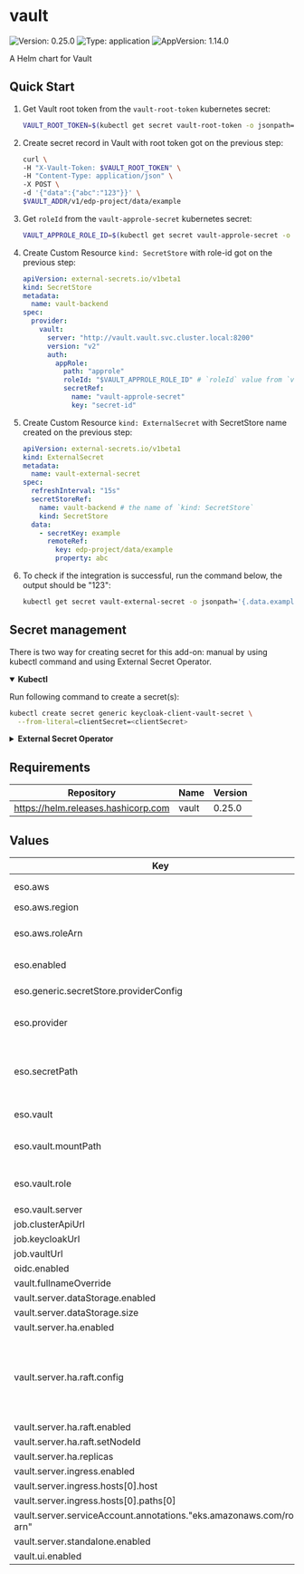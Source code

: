 # vault

![Version: 0.25.0](https://img.shields.io/badge/Version-0.25.0-informational?style=flat-square) ![Type: application](https://img.shields.io/badge/Type-application-informational?style=flat-square) ![AppVersion: 1.14.0](https://img.shields.io/badge/AppVersion-1.14.0-informational?style=flat-square)

A Helm chart for Vault

## Quick Start

1. Get Vault root token from the `vault-root-token` kubernetes secret:

    ```bash
    VAULT_ROOT_TOKEN=$(kubectl get secret vault-root-token -o jsonpath='{.data.VAULT_ROOT_TOKEN}' -n vault | base64 --decode)
    ```

2. Create secret record in Vault with root token got on the previous step:

    ```bash
    curl \
    -H "X-Vault-Token: $VAULT_ROOT_TOKEN" \
    -H "Content-Type: application/json" \
    -X POST \
    -d '{"data":{"abc":"123"}}' \
    $VAULT_ADDR/v1/edp-project/data/example
    ```

3. Get `roleId` from the `vault-approle-secret` kubernetes secret:

    ```bash
    VAULT_APPROLE_ROLE_ID=$(kubectl get secret vault-approle-secret -o jsonpath='{.data.role-id}' -n vault | base64 --decode)
    ```

4. Create Custom Resource `kind: SecretStore` with role-id got on the previous step:

    ```yaml
    apiVersion: external-secrets.io/v1beta1
    kind: SecretStore
    metadata:
      name: vault-backend
    spec:
      provider:
        vault:
          server: "http://vault.vault.svc.cluster.local:8200"
          version: "v2"
          auth:
            appRole:
              path: "approle"
              roleId: "$VAULT_APPROLE_ROLE_ID" # `roleId` value from `vault-approle-secret` secret
              secretRef:
                name: "vault-approle-secret"
                key: "secret-id"
    ```

5. Create Custom Resource `kind: ExternalSecret` with SecretStore name created on the previous step:

    ```yaml
    apiVersion: external-secrets.io/v1beta1
    kind: ExternalSecret
    metadata:
      name: vault-external-secret
    spec:
      refreshInterval: "15s"
      secretStoreRef:
        name: vault-backend # the name of `kind: SecretStore`
        kind: SecretStore
      data:
        - secretKey: example
          remoteRef:
            key: edp-project/data/example
            property: abc
    ```
6. To check if the integration is successful, run the command below, the output should be "123":

    ```bash
    kubectl get secret vault-external-secret -o jsonpath='{.data.example}' | base64 --decode
    ```

## Secret management

There is two way for creating secret for this add-on: manual by using kubectl command and using External Secret Operator.

<details open>
<summary><b>Kubectl</b></summary>

Run following command to create a secret(s):

```bash
kubectl create secret generic keycloak-client-vault-secret \
  --from-literal=clientSecret=<clientSecret>
```

</details>

<details>
<summary><b>External Secret Operator</b></summary>

Update [values.yaml](values.yaml) to enable ESO:

```yaml
eso:
  # -- Install components of the ESO.
  enabled: true
```

AWS Parameter Store structure:

```json
{
  "vaultOIDC": {
    "oidcClientSecret": "<oidcClientSecret>"
  }
}
```

</details>

## Requirements

| Repository | Name | Version |
|------------|------|---------|
| https://helm.releases.hashicorp.com | vault | 0.25.0 |

## Values

| Key | Type | Default | Description |
|-----|------|---------|-------------|
| eso.aws | object | `{"region":"eu-central-1","roleArn":"arn:aws:iam::012345678910:role/AWSIRSA_Shared_ExternalSecretOperatorAccess"}` | AWS configuration (if provider is `aws`). |
| eso.aws.region | string | `"eu-central-1"` | AWS region. |
| eso.aws.roleArn | string | `"arn:aws:iam::012345678910:role/AWSIRSA_Shared_ExternalSecretOperatorAccess"` | AWS role ARN for the ExternalSecretOperator to assume. |
| eso.enabled | bool | `true` | Install components of the ESO. |
| eso.generic.secretStore.providerConfig | object | `{}` | Defines SecretStore provider configuration. |
| eso.provider | string | `"aws"` | Defines provider type. One of `aws`, `generic`, or `vault`. |
| eso.secretPath | string | `"/infra/core/addons/vault"` | Defines the path to the secret in the provider. If provider is `vault`, this is the path must be prefixed with `secret/`. |
| eso.vault | object | `{"mountPath":"sdlc","role":"vault-kms","server":"http://vault.vault:8200"}` | Vault configuration (if provider is `vault`). |
| eso.vault.mountPath | string | `"sdlc"` | Mount path for the Kubernetes authentication method. |
| eso.vault.role | string | `"vault-kms"` | Vault role for the Kubernetes authentication method. |
| eso.vault.server | string | `"http://vault.vault:8200"` | Vault server URL. |
| job.clusterApiUrl | string | `"https://cluster-api.com"` |  |
| job.keycloakUrl | string | `"https://keycloak.example.com/auth/realms/shared"` |  |
| job.vaultUrl | string | `"vault.example.com"` |  |
| oidc.enabled | bool | `false` |  |
| vault.fullnameOverride | string | `"vault"` |  |
| vault.server.dataStorage.enabled | bool | `true` |  |
| vault.server.dataStorage.size | string | `"1Gi"` |  |
| vault.server.ha.enabled | bool | `true` |  |
| vault.server.ha.raft.config | string | `"ui = true\nlistener \"tcp\" {\n  address = \"[::]:8200\"\n  cluster_address = \"[::]:8201\"\n  tls_disable = 1\n}\n\nstorage \"raft\" {\n  path = \"/vault/data\"\n    retry_join {\n    leader_api_addr = \"http://vault-0.vault-internal:8200\"\n  }\n  retry_join {\n    leader_api_addr = \"http://vault-1.vault-internal:8200\"\n  }\n  retry_join {\n    leader_api_addr = \"http://vault-2.vault-internal:8200\"\n  }\n}\n\nservice_registration \"kubernetes\" {}\n\nseal \"awskms\" {\n  region     = \"eu-central-1\"\n  kms_key_id = \"KMS_KEY_ID\"\n  role_arn = \"arn:aws:iam::012345678910:role/AWSIRSA_Shared_Vault\"\n  web_identity_token_file = \"/var/run/secrets/eks.amazonaws.com/serviceaccount/token\"\n}\n"` |  |
| vault.server.ha.raft.enabled | bool | `true` |  |
| vault.server.ha.raft.setNodeId | bool | `true` |  |
| vault.server.ha.replicas | int | `3` |  |
| vault.server.ingress.enabled | bool | `true` |  |
| vault.server.ingress.hosts[0].host | string | `"vault.example.com"` |  |
| vault.server.ingress.hosts[0].paths[0] | string | `"/"` |  |
| vault.server.serviceAccount.annotations."eks.amazonaws.com/role-arn" | string | `"arn:aws:iam::012345678910:role/AWSIRSA_Shared_Vault"` |  |
| vault.server.standalone.enabled | bool | `false` |  |
| vault.ui.enabled | bool | `true` |  |
